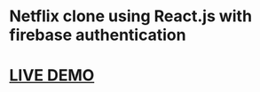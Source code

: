 # Netflix clone using React.js with firebase authentication
# [LIVE DEMO](https://netflix-clone-1.herokuapp.com/)
